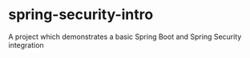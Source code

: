 # spring-security-intro
A project which demonstrates a basic Spring Boot and Spring Security integration
